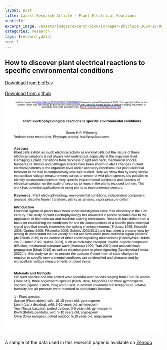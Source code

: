 ```yaml
---
layout: post
title: Latest Research Article - Plant Electrical Reactions
subtitle: 
excerpt_image: /assets/images/excerpt-bioRxiv-paper-phyclops-2024-12-05-Screenshot_2024-12-06_06-31-36.jpg
categories: research
tags: [research,data]
top: 1
---
```


## How to discover plant electrical reactions to specific environmental conditions

[Download from bioRxiv](https://www.biorxiv.org/content/10.1101/2024.12.03.626606v1)
<br/><br/>
[Download from github](/assets/docs/Plant-Electrophysiology-Wilkening-2024.pdf)
<br/>

[![Research paper plant electrical signals](/assets/images/excerpt-bioRxiv-paper-phyclops-2024-12-05-Screenshot_2024-12-06_06-31-36.jpg)](https://rb.gy/lrmgw4)

A sample of the data used in this research paper is available on [Zenodo](https://zenodo.org/doi/10.5281/zenodo.10557077)

